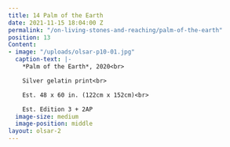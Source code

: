 ```yaml
---
title: 14 Palm of the Earth
date: 2021-11-15 18:04:00 Z
permalink: "/on-living-stones-and-reaching/palm-of-the-earth"
position: 13
Content:
- image: "/uploads/olsar-p10-01.jpg"
  caption-text: |-
    *Palm of the Earth*, 2020<br>

    Silver gelatin print<br>

    Est. 48 x 60 in. (122cm x 152cm)<br>

    Est. Edition 3 + 2AP
  image-size: medium
  image-position: middle
layout: olsar-2
---
```


